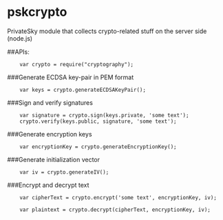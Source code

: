 # pskcrypto
PrivateSky module that collects crypto-related  stuff on the server side (node.js)



##APIs:

        var crypto = require("cryptography");

###Generate ECDSA key-pair in PEM format

        var keys = crypto.generateECDSAKeyPair();

###Sign and verify signatures

        var signature = crypto.sign(keys.private, 'some text');
        crypto.verify(keys.public, signature, 'some text');

###Generate encryption keys

        var encryptionKey = crypto.generateEncryptionKey();

###Generate initialization vector

        var iv = crypto.generateIV();

###Encrypt and decrypt text

        var cipherText = crypto.encrypt('some text', encryptionKey, iv);

        var plaintext = crypto.decrypt(cipherText, encryptionKey, iv);
